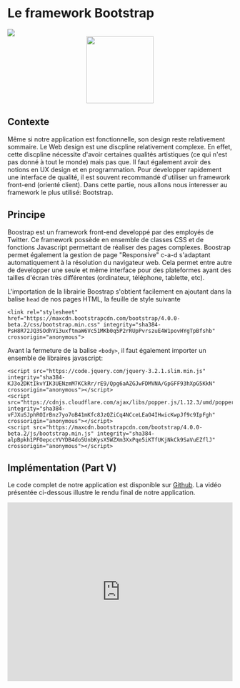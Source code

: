 # Le framework Bootstrap 

<div>
<img src="https://img.shields.io/badge/bootstrap-v4.00-brightgreen.svg"> 
</div>

<div style="text-align:center;">
<img src="https://upload.wikimedia.org/wikipedia/commons/thumb/e/ea/Boostrap_logo.svg/1920px-Boostrap_logo.svg.png" height="150"/>
</div>

## Contexte

Même si notre application est fonctionnelle, son design reste relativement sommaire. Le Web design est une discpline relativement complexe. En effet, cette discpline nécessite d'avoir certaines qualités artistiques (ce qui n'est pas donné à tout le monde) mais pas que. Il faut également avoir des notions en UX design et en programmation. Pour developper rapidement une interface de qualité, il est souvent recommandé d'utiliser un framework front-end (orienté client). Dans cette partie, nous allons nous interesser au framework le plus utilisé: Bootstrap.


## Principe

Boostrap est un framework front-end developpé par des employés de Twitter. Ce framework possède en ensemble de classes CSS et de fonctions Javascript permettant de réaliser des pages complexes. Boostrap permet également la gestion de page "Responsive" c-a-d s'adaptant automatiquement à la résolution du navigateur web. Cela permet entre autre de developper une seule et même interface pour des plateformes ayant des tailles d'écran très différentes (ordinateur, téléphone, tablette, etc).

L'importation de la librairie Boostrap s'obtient facilement en ajoutant dans la balise `head` de nos pages HTML, la feuille de style suivante

```
<link rel="stylesheet" href="https://maxcdn.bootstrapcdn.com/bootstrap/4.0.0-beta.2/css/bootstrap.min.css" integrity="sha384-PsH8R72JQ3SOdhVi3uxftmaW6Vc51MKb0q5P2rRUpPvrszuE4W1povHYgTpBfshb" crossorigin="anonymous">
```

Avant la fermeture de la balise `<body>`, il faut également importer un ensemble de libraires javascript:

```
<script src="https://code.jquery.com/jquery-3.2.1.slim.min.js" integrity="sha384-KJ3o2DKtIkvYIK3UENzmM7KCkRr/rE9/Qpg6aAZGJwFDMVNA/GpGFF93hXpG5KkN" crossorigin="anonymous"></script>
<script src="https://cdnjs.cloudflare.com/ajax/libs/popper.js/1.12.3/umd/popper.min.js" integrity="sha384-vFJXuSJphROIrBnz7yo7oB41mKfc8JzQZiCq4NCceLEaO4IHwicKwpJf9c9IpFgh" crossorigin="anonymous"></script>
<script src="https://maxcdn.bootstrapcdn.com/bootstrap/4.0.0-beta.2/js/bootstrap.min.js" integrity="sha384-alpBpkh1PFOepccYVYDB4do5UnbKysX5WZXm3XxPqe5iKTfUKjNkCk9SaVuEZflJ" crossorigin="anonymous"></script>
```


## Implémentation (Part V)

Le code complet de notre application est disponible sur [Github](https://github.com/vincentchoqueuse/gitbook_flask/tree/master/src/src6). La vidéo présentée ci-dessous illustre le rendu final de notre application.

<iframe width="100%" height="400" src="https://www.youtube.com/embed/3TWU1YbLeGA?rel=0" frameborder="0" allowfullscreen></iframe>


